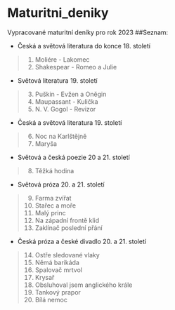# Maturitni_deniky

Vypracované maturitní deníky pro rok 2023
##Seznam:
-   Česká a světová literatura do konce 18. století

>1.   Moliére - Lakomec
>2.   Shakespear - Romeo a Julie

-   Světová literatura 19. století

>3.   Puškin - Evžen a Oněgin 
>4.   Maupassant - Kulička 
>5.   N. V. Gogol - Revizor

-   Česká a světová literatura 19. století

>6.   Noc na Karlštějně
>7.   Maryša

-   Světová a česká poezie 20 a 21. století

>8.   Těžká hodina

-   Světová próza 20. a 21. století

>9.   Farma zvířat 
>10.   Stařec a moře
>11.   Malý princ 
>12.   Na západní frontě klid 
>13.   Zaklínač poslední přání 

-   Česká próza a české divadlo 20. a 21. století

>14.   Ostře sledované vlaky 
>15.   Němá barikáda 
>16.   Spalovač mrtvol 
>17.   Krysař 
>18.   Obsluhoval jsem anglického krále
>19.   Tankový prapor 
>20.   Bílá nemoc
